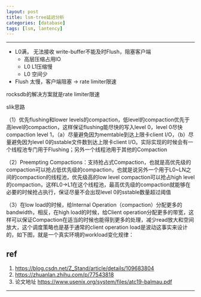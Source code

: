 ```yaml
---
layout: post
title: lsm-tree延迟分析
categories: [database]
tags: [lsm, lantency]
---
```



---



- L0满， 无法接收 write-buffer不能及时Flush，阻塞客户端 
  - 高层压缩占用IO
  - L0 L1压缩慢
  - L0 空间少
- Flush 太慢，客户端阻塞 -> rate limiter限速



rocksdb的解决方案就是rate limiter限速



slik思路

（1）优先flushing和lower  levels的compaction，低level的compaction优先于高level的compaction，这样保证flushing能尽快的写入level 0，level 0尽快compaction level 1，（a）尽量避免因为memtable到达上限卡client  I/O，（b）尽量避免因为level 0的sstable文件数到达上限卡client  I/O。实际实现的时候会有一个线程池专门用于Flushing；另外一个线程池用于其他的Compaction

（2）Preempting  Compactions：支持抢占式Compaction，也就是高优先级的compaction可以抢占低优先级的compaction，也就是说另外一个用于L0~LN之间的compaction的线程池，优先级高的low level compaction可以抢占high  level的compaction，这样L0->L1在这个线程池，最高优先级的compaction就能够在必要的时候抢占执行，保证尽量不会出现level 0的sstable数量超过阈值

（3）在low load的时候，给Internal  Operation（compaction）分配更多的bandwidth，相反，在high load的时候，给Client  operation分配更多的带宽，这样可以保证Compaction在适当的时候也能得到更多的处理，减少read放大和空间放大，这个调度策略也是基于通常的client operation load是波动这事实来设计的，如下图，就是一个真实环境的workload变化规律：



## ref

1. https://blog.csdn.net/Z_Stand/article/details/109683804
2. https://zhuanlan.zhihu.com/p/77543818
3. 论文地址 https://www.usenix.org/system/files/atc19-balmau.pdf



---

